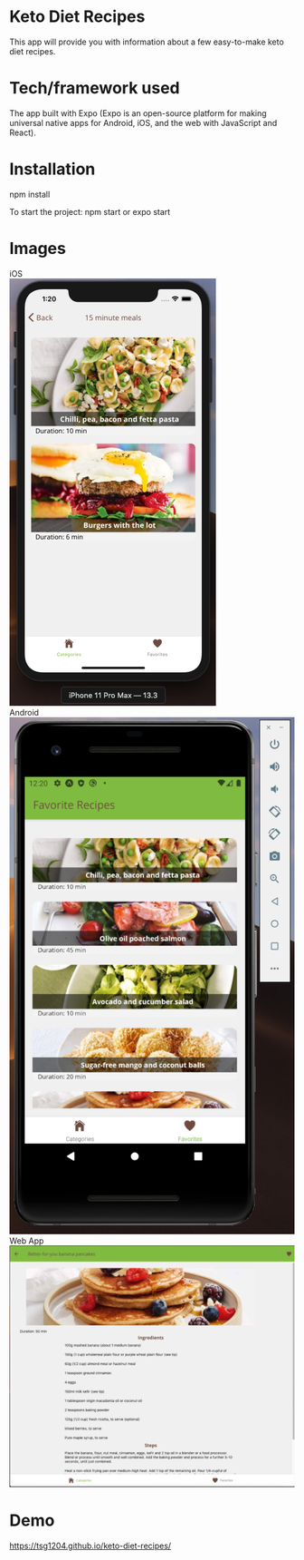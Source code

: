 # Keto Diet Recipes 

This app will provide you with information about a few easy-to-make keto diet recipes.

# Tech/framework used
The app built with Expo (Expo is an open-source platform for making universal native apps for Android, iOS, and the web with JavaScript and React). 


# Installation
npm install

To start the project:
npm start or expo start

# Images
iOS\
![ios image](assets/ios-img.png)\
Android\
![android image](assets/android-img.png)\
Web App\
![web image](assets/web-img.png)

# Demo
https://tsg1204.github.io/keto-diet-recipes/

